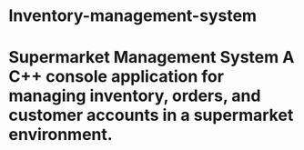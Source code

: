 # Inventory-management-system
# Supermarket Management System  A C++ console application for managing inventory, orders, and customer accounts in a supermarket environment.
